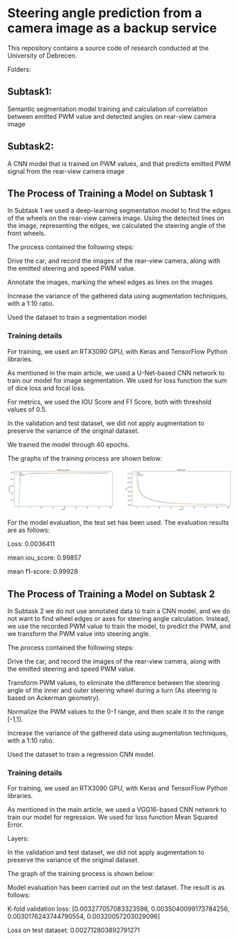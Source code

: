 # Steering angle prediction from a camera image as a backup service
This repository contains a source code of research conducted at the University of Debrecen.

Folders:

## Subtask1: 

Semantic segmentation model training and calculation of correlation between emitted PWM value and detected angles on rear-view camera image
## Subtask2: 

A CNN model that is trained on PWM values, and that predicts emitted PWM signal from the rear-view camera image

## The Process of Training a Model on Subtask 1  
In Subtask 1 we used a deep-learning segmentation model to find the edges of the wheels on the rear-view camera image. Using the detected lines on the image, representing the edges, we calculated the steering angle of the front wheels.  

The process contained the following steps: 

Drive the car, and record the images of the rear-view camera, along with the emitted steering and speed PWM value. 

Annotate the images, marking the wheel edges as lines on the images  

Increase the variance of the gathered data using augmentation techniques, with a 1:10 ratio. 

Used the dataset to train a segmentation model  

### Training details 

For training, we used an RTX3090 GPU, with Keras and TensorFlow Python libraries.  

As mentioned in the main article, we used a U-Net-based CNN network to train our model for image segmentation. We used for loss function the sum of dice loss and focal loss. 

For metrics, we used the IOU Score and F1 Score, both with threshold values of 0.5. 

In the validation and test dataset, we did not apply augmentation to preserve the variance of the original dataset.  

We trained the model through 40 epochs.  

The graphs of the training process are shown below: 

![alt text](https://github.com/apandyud/steeringfeedback/blob/main/imgs/train1.png?raw=true)

For the model evaluation, the test set has been used. The evaluation results are as follows: 

Loss: 0.0036411 

mean iou_score: 0.99857 

mean f1-score: 0.99928 

## The Process of Training a Model on Subtask 2  

In Subtask 2 we do not use annotated data to train a CNN model, and we do not want to find wheel edges or axes for steering angle calculation. Instead, we use the recorded PWM value to train the model, to predict the PWM, and we transform the PWM value into steering angle.  

The process contained the following steps: 

Drive the car, and record the images of the rear-view camera, along with the emitted steering and speed PWM value.  

Transform PWM values, to eliminate the difference between the steering angle of the inner and outer steering wheel during a turn (As steering is based on Ackerman geometry).  

Normalize the PWM values to the 0-1 range, and then scale it to the range [-1,1]. 

Increase the variance of the gathered data using augmentation techniques, with a 1:10 ratio. 

Used the dataset to train a regression CNN model.  

### Training details 

For training, we used an RTX3090 GPU, with Keras and TensorFlow Python libraries.  

As mentioned in the main article, we used a VGG16-based CNN network to train our model for regression. We used for loss function Mean Squared Error. 

Layers: 


In the validation and test dataset, we did not apply augmentation to preserve the variance of the original dataset.  

The graph of the training process is shown below: 


Model evaluation has been carried out on the test dataset. The result is as follows: 

K-fold validation loss: [0.003277057083323598, 0.0035040099173784256, 0.0030176243744790554, 0.00320057203029096] 

Loss on test dataset: 0.002712803892791271 
